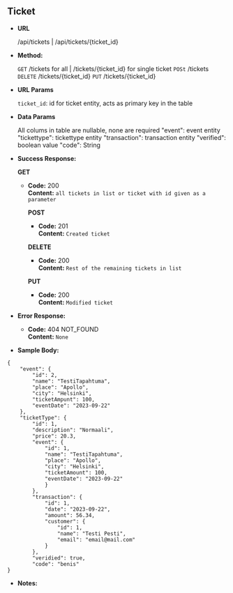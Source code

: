 **Ticket**
----

* **URL**

  /api/tickets | /api/tickets/{ticket_id}

* **Method:**
  
  `GET` /tickets for all | /tickets/{ticket_id} for single ticket
  `POSt` /tickets
  `DELETE` /tickets/{ticket_id}
  `PUT` /tickets/{ticket_id}
  
*  **URL Params**

   `ticket_id`: id for ticket entity, acts as primary key in the table

* **Data Params**

  All colums in table are nullable, none are required
    "event": event entity
    "tickettype": tickettype entity
    "transaction": transaction entity
    "verified": boolean value
    "code": String 



* **Success Response:**
  
    **GET**
  * **Code:** 200 <br />
    **Content:** `all tickets in list or ticket with id given as a parameter`

    **POST**
    * **Code:** 201 <br />
    **Content:** `Created ticket`

    **DELETE**
    * **Code:** 200 <br />
    **Content:** `Rest of the remaining tickets in list`

    **PUT**
    * **Code:**  200 <br />
    **Content:** `Modified ticket`
 
* **Error Response:**

  * **Code:** 404 NOT_FOUND <br />
    **Content:** `None`

* **Sample Body:**

```
{
    "event": {
        "id": 2,
        "name": "TestiTapahtuma",
        "place": "Apollo",
        "city": "Helsinki",
        "ticketAmpunt": 100,
        "eventDate": "2023-09-22"
    },
    "ticketType": {
        "id": 1,
        "description": "Normaali",
        "price": 20.3,
        "event": {
            "id": 1,
            "name": "TestiTapahtuma",
            "place": "Apollo",
            "city": "Helsinki",
            "ticketAmount": 100,
            "eventDate": "2023-09-22"
            }
        },
        "transaction": {
            "id": 1,
            "date": "2023-09-22",
            "amount": 56.34,
            "customer": {
                "id": 1,
                "name": "Testi Pesti",
                "email": "email@mail.com"
            }
        },
        "veridied": true,
        "code": "benis"
}
```


* **Notes:**

